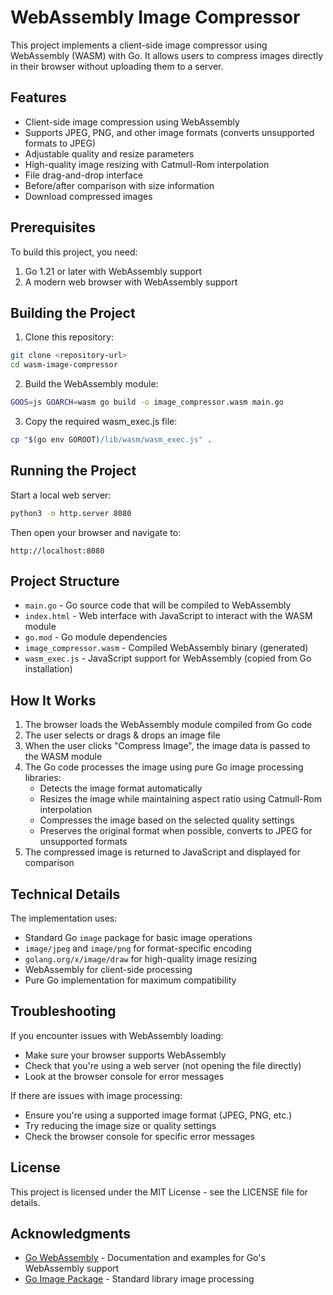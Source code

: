 # WebAssembly Image Compressor

This project implements a client-side image compressor using WebAssembly (WASM) with Go. It allows users to compress images directly in their browser without uploading them to a server.

## Features

- Client-side image compression using WebAssembly
- Supports JPEG, PNG, and other image formats (converts unsupported formats to JPEG)
- Adjustable quality and resize parameters
- High-quality image resizing with Catmull-Rom interpolation
- File drag-and-drop interface
- Before/after comparison with size information
- Download compressed images

## Prerequisites

To build this project, you need:

1. Go 1.21 or later with WebAssembly support
2. A modern web browser with WebAssembly support

## Building the Project

1. Clone this repository:
```bash
git clone <repository-url>
cd wasm-image-compressor
```

2. Build the WebAssembly module:
```bash
GOOS=js GOARCH=wasm go build -o image_compressor.wasm main.go
```

3. Copy the required wasm_exec.js file:
```bash
cp "$(go env GOROOT)/lib/wasm/wasm_exec.js" .
```

## Running the Project

Start a local web server:
```bash
python3 -m http.server 8080
```

Then open your browser and navigate to:
```
http://localhost:8080
```

## Project Structure

- `main.go` - Go source code that will be compiled to WebAssembly
- `index.html` - Web interface with JavaScript to interact with the WASM module
- `go.mod` - Go module dependencies
- `image_compressor.wasm` - Compiled WebAssembly binary (generated)
- `wasm_exec.js` - JavaScript support for WebAssembly (copied from Go installation)

## How It Works

1. The browser loads the WebAssembly module compiled from Go code
2. The user selects or drags & drops an image file
3. When the user clicks "Compress Image", the image data is passed to the WASM module
4. The Go code processes the image using pure Go image processing libraries:
   - Detects the image format automatically
   - Resizes the image while maintaining aspect ratio using Catmull-Rom interpolation
   - Compresses the image based on the selected quality settings
   - Preserves the original format when possible, converts to JPEG for unsupported formats
5. The compressed image is returned to JavaScript and displayed for comparison

## Technical Details

The implementation uses:
- Standard Go `image` package for basic image operations
- `image/jpeg` and `image/png` for format-specific encoding
- `golang.org/x/image/draw` for high-quality image resizing
- WebAssembly for client-side processing
- Pure Go implementation for maximum compatibility

## Troubleshooting

If you encounter issues with WebAssembly loading:
- Make sure your browser supports WebAssembly
- Check that you're using a web server (not opening the file directly)
- Look at the browser console for error messages

If there are issues with image processing:
- Ensure you're using a supported image format (JPEG, PNG, etc.)
- Try reducing the image size or quality settings
- Check the browser console for specific error messages

## License

This project is licensed under the MIT License - see the LICENSE file for details.

## Acknowledgments

- [Go WebAssembly](https://github.com/golang/go/wiki/WebAssembly) - Documentation and examples for Go's WebAssembly support
- [Go Image Package](https://golang.org/pkg/image/) - Standard library image processing
